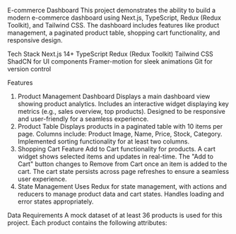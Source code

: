 E-commerce Dashboard
This project demonstrates the ability to build a modern e-commerce dashboard using Next.js, TypeScript, Redux (Redux Toolkit), and Tailwind CSS. The dashboard includes features like product management, a paginated product table, shopping cart functionality, and responsive design.

Tech Stack
Next.js 14+
TypeScript
Redux (Redux Toolkit)
Tailwind CSS
ShadCN for UI components
Framer-motion for sleek animations
Git for version control

Features
1. Product Management Dashboard
Displays a main dashboard view showing product analytics.
Includes an interactive widget displaying key metrics (e.g., sales overview, top products).
Designed to be responsive and user-friendly for a seamless experience.
2. Product Table
Displays products in a paginated table with 10 items per page.
Columns include: Product Image, Name, Price, Stock, Category.
Implemented sorting functionality for at least two columns.
3. Shopping Cart Feature
Add to Cart functionality for products.
A cart widget shows selected items and updates in real-time.
The "Add to Cart" button changes to Remove from Cart once an item is added to the cart.
The cart state persists across page refreshes to ensure a seamless user experience.
4. State Management
Uses Redux for state management, with actions and reducers to manage product data and cart states.
Handles loading and error states appropriately.


Data Requirements
A mock dataset of at least 36 products is used for this project. Each product contains the following attributes:

